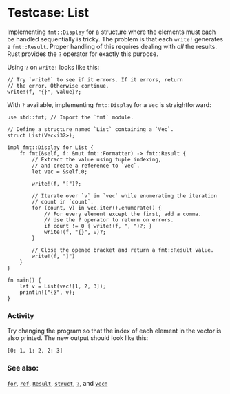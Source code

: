 # Testcase: List

Implementing `fmt::Display` for a structure where the elements must each be
handled sequentially is tricky. The problem is that each `write!` generates a
`fmt::Result`. Proper handling of this requires dealing with *all* the results.
Rust provides the `?` operator for exactly this purpose.

Using `?` on `write!` looks like this:

```rust,ignore
// Try `write!` to see if it errors. If it errors, return
// the error. Otherwise continue.
write!(f, "{}", value)?;
```

With `?` available, implementing `fmt::Display` for a `Vec` is straightforward:

```rust,editable
use std::fmt; // Import the `fmt` module.

// Define a structure named `List` containing a `Vec`.
struct List(Vec<i32>);

impl fmt::Display for List {
    fn fmt(&self, f: &mut fmt::Formatter) -> fmt::Result {
        // Extract the value using tuple indexing,
        // and create a reference to `vec`.
        let vec = &self.0;

        write!(f, "[")?;

        // Iterate over `v` in `vec` while enumerating the iteration
        // count in `count`.
        for (count, v) in vec.iter().enumerate() {
            // For every element except the first, add a comma.
            // Use the ? operator to return on errors.
            if count != 0 { write!(f, ", ")?; }
            write!(f, "{}", v)?;
        }

        // Close the opened bracket and return a fmt::Result value.
        write!(f, "]")
    }
}

fn main() {
    let v = List(vec![1, 2, 3]);
    println!("{}", v);
}
```

### Activity

Try changing the program so that the index of each element in the vector is also
printed. The new output should look like this:

```rust,ignore
[0: 1, 1: 2, 2: 3]
```

### See also:

[`for`][for], [`ref`][ref], [`Result`][result], [`struct`][struct],
[`?`][q_mark], and [`vec!`][vec]

[for]: ../../../flow_control/for.md
[result]: ../../../std/result.md
[ref]: ../../../scope/borrow/ref.md
[struct]: ../../../custom_types/structs.md
[q_mark]: ../../../std/result/question_mark.md
[vec]: ../../../std/vec.md
